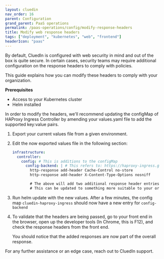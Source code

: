 ```yaml
---
layout: cluedin
nav_order: 16
parent: Configuration
grand_parent: PaaS operations
permalink: /paas-operations/config/modify-response-headers
title: Modify web response headers
tags: ["deployment", "kubernetes", "web", "frontend"]
headerIcon: "paas"
---
```


By default, CluedIn is configured with web security in mind and out of the box is quite secure. In certain cases, security teams may require additional configuration on the response headers to comply with policies.

This guide explains how you can modify these headers to comply with your organization.

**Prerequisites**
- Access to your Kubernetes cluster
- Helm installed

In order to modify the headers, we'll recommend updating the configMap of HAProxy Ingress Controller by amending your values.yaml file to add the supported key:value pairs.

1. Export your current values file from a given environment.
1. Edit the now exported values file in the following section:

   ```yaml
   infrastructure:
     controller:
       config: # This is additions to the configMap
         config-backend: | # This refers to: https://haproxy-ingress.github.io/docs/configuration/keys/#configuration-snippet
           http-response add-header Cache-Control no-store
           http-response add-header X-Content-Type-Options nosniff

           # The above will add two additional response header entries for Cache-Control and X-Content-Type.
           # This can be updated to something more suitable to your organization.
   ```

1. Run helm update with the new values. After a few minutes, the config map `cluedin-haproxy-ingress` should now have a new entry for `config-backend`
1. To validate that the headers are being passed, go to your front end in the browser, open up the developer tools (In Chrome, this is F12), and check the response headers from the front end.

   You should notice that the added responses are now part of the overall response.

For any further assistance or an edge case, reach out to CluedIn support.
